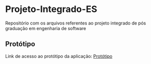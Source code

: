 # Projeto-Integrado-ES
Repositório com os arquivos referentes ao projeto integrado de pós graduação em engenharia de software

## Protótipo

Link de acesso ao protótipo da aplicação: 
[Protótipo](https://www.figma.com/proto/hzlld1JEHhyxZxokWB4RDb/Prot%C3%B3tipo-TCC?node-id=2%3A2&scaling=scale-down&page-id=0%3A1&starting-point-node-id=2%3A2)
